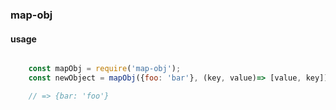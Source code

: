 ### map-obj

#### usage

```javascript

    const mapObj = require('map-obj');
    const newObject = mapObj({foo: 'bar'}, (key, value)=> [value, key]);

    // => {bar: 'foo'}

```
